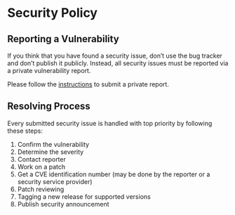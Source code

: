 # Security Policy

## Reporting a Vulnerability

If you think that you have found a security issue,
don’t use the bug tracker and don’t publish it publicly.
Instead, all security issues must be reported via a private vulnerability report.

Please follow the [instructions](https://docs.github.com/en/code-security/security-advisories/guidance-on-reporting-and-writing-information-about-vulnerabilities/privately-reporting-a-security-vulnerability#privately-reporting-a-security-vulnerability) to submit a private report.

## Resolving Process

Every submitted security issue is handled with top priority by following these steps:

1. Confirm the vulnerability
2. Determine the severity
3. Contact reporter
4. Work on a patch
5. Get a CVE identification number (may be done by the reporter or a security service provider)
6. Patch reviewing
7. Tagging a new release for supported versions
8. Publish security announcement
